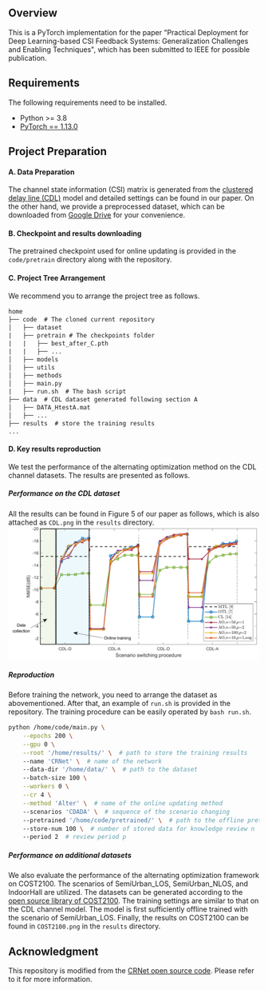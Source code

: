 ## Overview
This is a PyTorch implementation for the paper "Practical Deployment for Deep Learning-based CSI Feedback Systems: Generalization Challenges and Enabling Techniques", which has been submitted to IEEE for possible publication.

## Requirements

The following requirements need to be installed.
- Python >= 3.8
- [PyTorch == 1.13.0](https://pytorch.org/get-started/previous-versions/#v1130)

## Project Preparation

#### A. Data Preparation

The channel state information (CSI) matrix is generated from the [clustered delay line (CDL)](https://portal.3gpp.org/desktopmodules/Specifications/SpecificationDetails.aspx?specificationId=3173) model and detailed settings can be found in our paper. On the other hand, we provide a preprocessed dataset, which can be downloaded from [Google Drive](https://drive.google.com/drive/folders/1l0kJjXztHF03ojJFH4EFoo3YaXw81Jn_?usp=sharing) for your convenience.


#### B. Checkpoint and results downloading
The pretrained checkpoint used for online updating is provided in the `code/pretrain` directory along with the repository.

#### C. Project Tree Arrangement

We recommend you to arrange the project tree as follows.

```
home
├── code  # The cloned current repository
│   ├── dataset
|   ├── pretrain # The checkpoints folder
|   |   ├── best_after_C.pth
|   |   ├── ...
│   ├── models
│   ├── utils
│   ├── methods
│   ├── main.py
|   ├── run.sh  # The bash script
├── data  # CDL dataset generated following section A
│   ├── DATA_HtestA.mat
│   ├── ...
├── results  # store the training results
...
```
#### D. Key results reproduction

We test the performance of the alternating optimization method on the CDL channel datasets. The results are presented as follows. 
##### Performance on the CDL dataset
All the results can be found in Figure 5 of our paper as follows, which is also attached as `CDL.png` in the `results` directory.
![image](https://github.com/zhang-xd18/AlterOpt/blob/main/results/CDL.png)

##### Reproduction
Before training the network, you need to arrange the dataset as abovementioned. After that, an example of `run.sh` is provided in the repository. The training procedure can be easily operated by `bash run.sh`.

``` bash
python /home/code/main.py \
    --epochs 200 \
    --gpu 0 \
    --root '/home/results/' \  # path to store the training results
    --name 'CRNet' \  # name of the network
    --data-dir '/home/data/' \  # path to the dataset 
    --batch-size 100 \
    --workers 0 \
    --cr 4 \
    --method 'Alter' \  # name of the online updating method
    --scenarios 'CDADA' \  # sequence of the scenario changing
    --pretrained '/home/code/pretrained/' \  # path to the offline pretrained checkpoints
    --store-num 100 \  # number of stored data for knowledge review n
    --period 2  # review period p
```
##### Performance on additional datasets
We also evaluate the performance of the alternating optimization framework on COST2100. The scenarios of SemiUrban_LOS, SemiUrban_NLOS, and IndoorHall are utilized. The datasets can be generated according to the [open source library of COST2100](https://github.com/cost2100/cost2100). The training settings are similar to that on the CDL channel model. The model is first sufficiently offline trained with the scenario of SemiUrban_LOS. Finally, the results on COST2100 can be found in `COST2100.png` in the `results` directory.

## Acknowledgment

This repository is modified from the [CRNet open source code](https://github.com/Kylin9511/CRNet). Please refer to it for more information.
